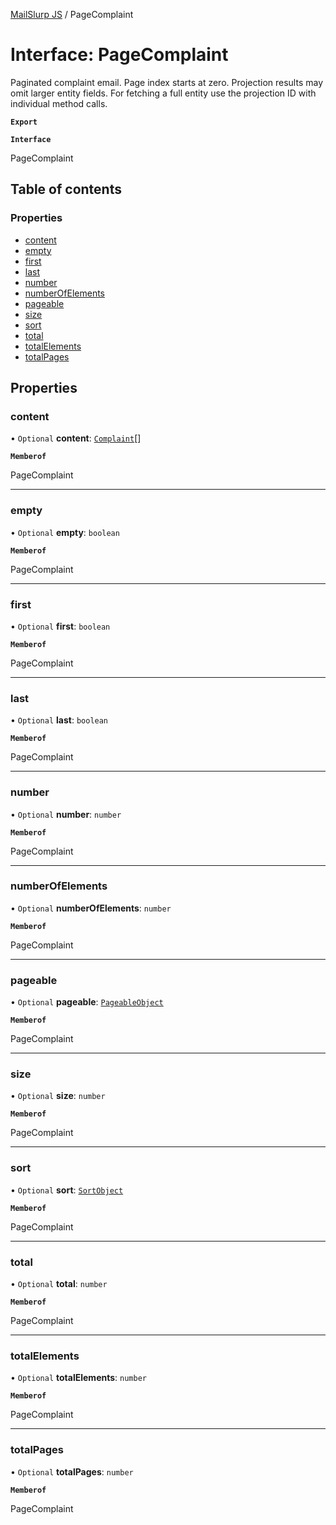 [MailSlurp JS](../README.md) / PageComplaint

# Interface: PageComplaint

Paginated complaint email. Page index starts at zero. Projection results may omit larger entity fields. For fetching a full entity use the projection ID with individual method calls.

**`Export`**

**`Interface`**

PageComplaint

## Table of contents

### Properties

- [content](PageComplaint.md#content)
- [empty](PageComplaint.md#empty)
- [first](PageComplaint.md#first)
- [last](PageComplaint.md#last)
- [number](PageComplaint.md#number)
- [numberOfElements](PageComplaint.md#numberofelements)
- [pageable](PageComplaint.md#pageable)
- [size](PageComplaint.md#size)
- [sort](PageComplaint.md#sort)
- [total](PageComplaint.md#total)
- [totalElements](PageComplaint.md#totalelements)
- [totalPages](PageComplaint.md#totalpages)

## Properties

### content

• `Optional` **content**: [`Complaint`](Complaint.md)[]

**`Memberof`**

PageComplaint

___

### empty

• `Optional` **empty**: `boolean`

**`Memberof`**

PageComplaint

___

### first

• `Optional` **first**: `boolean`

**`Memberof`**

PageComplaint

___

### last

• `Optional` **last**: `boolean`

**`Memberof`**

PageComplaint

___

### number

• `Optional` **number**: `number`

**`Memberof`**

PageComplaint

___

### numberOfElements

• `Optional` **numberOfElements**: `number`

**`Memberof`**

PageComplaint

___

### pageable

• `Optional` **pageable**: [`PageableObject`](PageableObject.md)

**`Memberof`**

PageComplaint

___

### size

• `Optional` **size**: `number`

**`Memberof`**

PageComplaint

___

### sort

• `Optional` **sort**: [`SortObject`](SortObject.md)

**`Memberof`**

PageComplaint

___

### total

• `Optional` **total**: `number`

**`Memberof`**

PageComplaint

___

### totalElements

• `Optional` **totalElements**: `number`

**`Memberof`**

PageComplaint

___

### totalPages

• `Optional` **totalPages**: `number`

**`Memberof`**

PageComplaint
